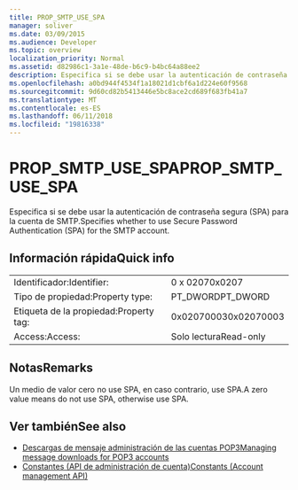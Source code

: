 ```yaml
---
title: PROP_SMTP_USE_SPA
manager: soliver
ms.date: 03/09/2015
ms.audience: Developer
ms.topic: overview
localization_priority: Normal
ms.assetid: d82986c1-3a1e-48de-b6c9-b4bc64a88ee2
description: Especifica si se debe usar la autenticación de contraseña segura (SPA) para la cuenta de SMTP.
ms.openlocfilehash: a0bd944f4534f1a18021d1cbf6a1d224e60f9568
ms.sourcegitcommit: 9d60cd82b5413446e5bc8ace2cd689f683fb41a7
ms.translationtype: MT
ms.contentlocale: es-ES
ms.lasthandoff: 06/11/2018
ms.locfileid: "19816338"
---
```

# <a name="propsmtpusespa"></a><span data-ttu-id="58574-103">PROP_SMTP_USE_SPA</span><span class="sxs-lookup"><span data-stu-id="58574-103">PROP_SMTP_USE_SPA</span></span>

<span data-ttu-id="58574-104">Especifica si se debe usar la autenticación de contraseña segura (SPA) para la cuenta de SMTP.</span><span class="sxs-lookup"><span data-stu-id="58574-104">Specifies whether to use Secure Password Authentication (SPA) for the SMTP account.</span></span>
  
## <a name="quick-info"></a><span data-ttu-id="58574-105">Información rápida</span><span class="sxs-lookup"><span data-stu-id="58574-105">Quick info</span></span>

|||
|:-----|:-----|
|<span data-ttu-id="58574-106">Identificador:</span><span class="sxs-lookup"><span data-stu-id="58574-106">Identifier:</span></span>  <br/> |<span data-ttu-id="58574-107">0 x 0207</span><span class="sxs-lookup"><span data-stu-id="58574-107">0x0207</span></span>  <br/> |
|<span data-ttu-id="58574-108">Tipo de propiedad:</span><span class="sxs-lookup"><span data-stu-id="58574-108">Property type:</span></span>  <br/> |<span data-ttu-id="58574-109">PT_DWORD</span><span class="sxs-lookup"><span data-stu-id="58574-109">PT_DWORD</span></span>  <br/> |
|<span data-ttu-id="58574-110">Etiqueta de la propiedad:</span><span class="sxs-lookup"><span data-stu-id="58574-110">Property tag:</span></span>  <br/> |<span data-ttu-id="58574-111">0x02070003</span><span class="sxs-lookup"><span data-stu-id="58574-111">0x02070003</span></span>  <br/> |
|<span data-ttu-id="58574-112">Access:</span><span class="sxs-lookup"><span data-stu-id="58574-112">Access:</span></span>  <br/> |<span data-ttu-id="58574-113">Solo lectura</span><span class="sxs-lookup"><span data-stu-id="58574-113">Read-only</span></span>  <br/> |
   
## <a name="remarks"></a><span data-ttu-id="58574-114">Notas</span><span class="sxs-lookup"><span data-stu-id="58574-114">Remarks</span></span>

<span data-ttu-id="58574-115">Un medio de valor cero no use SPA, en caso contrario, use SPA.</span><span class="sxs-lookup"><span data-stu-id="58574-115">A zero value means do not use SPA, otherwise use SPA.</span></span>
  
## <a name="see-also"></a><span data-ttu-id="58574-116">Ver también</span><span class="sxs-lookup"><span data-stu-id="58574-116">See also</span></span>

- [<span data-ttu-id="58574-117">Descargas de mensaje administración de las cuentas POP3</span><span class="sxs-lookup"><span data-stu-id="58574-117">Managing message downloads for POP3 accounts</span></span>](managing-message-downloads-for-pop3-accounts.md)
- [<span data-ttu-id="58574-118">Constantes (API de administración de cuenta)</span><span class="sxs-lookup"><span data-stu-id="58574-118">Constants (Account management API)</span></span>](constants-account-management-api.md)

